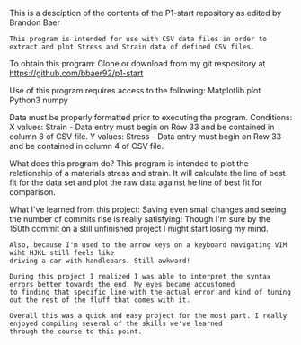 This is a desciption of the contents of the P1-start repository as edited by Brandon Baer

	This program is intended for use with CSV data files in order to extract and plot Stress and Strain data of defined CSV files. 

To obtain this program: 
	Clone or download from my git respository at https://github.com/bbaer92/p1-start

Use of this program requires access to the following: 
	Matplotlib.plot
	Python3
	numpy

Data must be properly formatted prior to executing the program. 
	Conditions:
		X values: Strain - Data entry must begin on Row 33 and be contained in column 8 of CSV file. 
		Y values: Stress - Data entry must begin on Row 33 and be contained in column 4 of CSV file. 


What does this program do?
	This program is intended to plot the relationship of a materials stress and strain.
	 It will calculate the line of best fit for the data set and plot the raw data against he line of best fit for comparison. 


What I've learned from this project: 
	Saving even small changes and seeing the number of commits rise is really satisfying! 
	Though I'm sure by the 150th commit on a still unfinished project I might start losing my mind.
	
	Also, because I'm used to the arrow keys on a keyboard navigating VIM wiht HJKL still feels like 
	driving a car with handlebars. Still awkward!
	
	During this project I realized I was able to interpret the syntax errors better towards the end. My eyes became accustomed
	to finding that specific line with the actual error and kind of tuning out the rest of the fluff that comes with it. 
	
	Overall this was a quick and easy project for the most part. I really enjoyed compiling several of the skills we've learned 
	through the course to this point.  	
